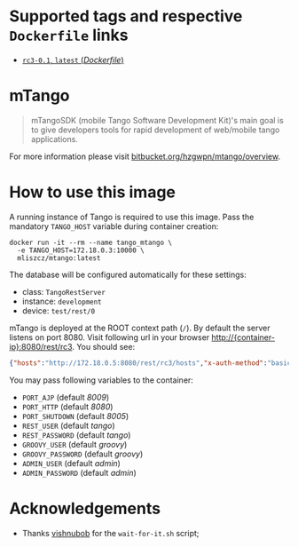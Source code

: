 # Supported tags and respective `Dockerfile` links

* [`rc3-0.1`, `latest` (*Dockerfile*)](https://github.com/mliszcz/mtango-docker/blob/master/Dockerfile)

# mTango

> mTangoSDK (mobile Tango Software Development Kit)'s main goal is to give
> developers tools for rapid development of web/mobile tango applications.

For more information please visit [bitbucket.org/hzgwpn/mtango/overview](https://bitbucket.org/hzgwpn/mtango/overview).

# How to use this image

A running instance of Tango is required to use this image. Pass the mandatory
`TANGO_HOST` variable during container creation:

```console
docker run -it --rm --name tango_mtango \
  -e TANGO_HOST=172.18.0.3:10000 \
  mliszcz/mtango:latest
```

The database will be configured automatically for these settings:

* class: `TangoRestServer`
* instance: `development`
* device: `test/rest/0`

mTango is deployed at the ROOT context path (`/`). By default the server
listens on port 8080. Visit following url in your browser
<http://{container-ip}:8080/rest/rc3>. You should see:

```json
{"hosts":"http://172.18.0.5:8080/rest/rc3/hosts","x-auth-method":"basic"}
```

You may pass following variables to the container:

* `PORT_AJP` (default *8009*)
* `PORT_HTTP` (default *8080*)
* `PORT_SHUTDOWN` (default *8005*)
* `REST_USER` (default *tango*)
* `REST_PASSWORD` (default *tango*)
* `GROOVY_USER` (default *groovy*)
* `GROOVY_PASSWORD` (default *groovy*)
* `ADMIN_USER` (default *admin*)
* `ADMIN_PASSWORD` (default *admin*)

# Acknowledgements

* Thanks [vishnubob](https://github.com/vishnubob) for the `wait-for-it.sh`
  script;
